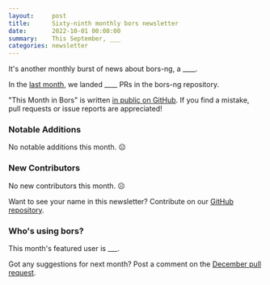 ```yaml
---
layout:     post
title:      Sixty-ninth monthly bors newsletter
date:       2022-10-01 00:00:00
summary:    This September, ___
categories: newsletter
---
```


It's another monthly burst of news about bors-ng, a ____.

In the [last month](https://github.com/bors-ng/bors-ng/pulls?q=is%3Apr+is%3Amerged+closed%3A2022-09-01..2022-09-30),
we landed ____ PRs in the bors-ng repository.

"This Month in Bors" is written [in public on GitHub][GitHub for TMiB].
If you find a mistake, pull requests or issue reports are appreciated!

[GitHub for TMiB]: https://github.com/bors-ng/bors-ng.github.io


### Notable Additions

No notable additions this month. ☹️


### New Contributors

No new contributors this month. ☹️

Want to see your name in this newsletter? Contribute on our [GitHub repository](https://github.com/bors-ng/bors-ng).


### Who's using bors?

This month's featured user is ___.

Got any suggestions for next month?
Post a comment on the [December pull request](https://github.com/bors-ng/bors-ng.github.io/pull/___).
